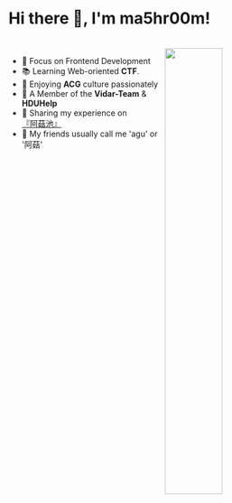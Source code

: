 # Hi there 👋, I'm ma5hr00m!

<br>

<a href="https://github.com/ma5hr00m?tab=repositories">
    <img align="right" width="45%" src="https://github-readme-stats.vercel.app/api?username=ma5hr00m&hide_title=true&hide_border=true&show_icons=true&bg_color=00000000" />
</a>

- 🧬 Focus on Frontend Development
- 📚 Learning Web-oriented **CTF**.
- 🌸 Enjoying **ACG** culture passionately
- 👥 A Member of the **Vidar-Team** & **HDUHelp**
- 🎐 Sharing my experience on[『阿菇池』](http://blog.ma5hr00m.top)
- 👀 My friends usually call me 'agu' or '阿菇'

